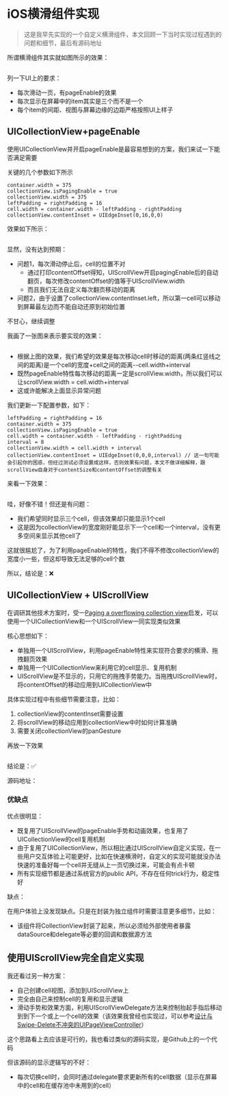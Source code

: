 # iOS横滑组件实现

> 这是我早先实现的一个自定义横滑组件，本文回顾一下当时实现过程遇到的问题和细节，最后有源码地址

所谓横滑组件其实就如图所示的效果：

![]()

列一下UI上的要求：

- 每次滑动一页，有pageEnable的效果
- 每次显示在屏幕中的item其实是三个而不是一个
- 每个item的间距、视图与屏幕边缘的边距严格按照UI上样子

## UICollectionView+pageEnable


使用UICollectionView并开启pageEnable是最容易想到的方案，我们来试一下能否满足需要

关键的几个参数如下所示

```
container.width = 375
collectionView.isPagingEnable = true
collectionView.width = 375
leftPadding = rightPadding = 16
cell.width = container.width - leftPadding - rightPadding
collectionView.contentInset = UIEdgeInset(0,16,0,0)
```

效果如下所示：

![]()

显然，没有达到预期：

- 问题1，每次滑动停止后，cell的位置不对
	- 通过打印contentOffset得知，UIScrollView开启pagingEnable后的自动翻页，每次修改contentOffset的值等于UIScrollView.width
	- 而且我们无法自定义每次翻页移动的距离
- 问题2，由于设置了collectionView.contentInset.left，所以第一cell可以移动到屏幕最左边而不能自动还原到初始位置

不甘心，继续调整

我画了一张图来表示要实现的效果：

![]()

- 根据上图的效果，我们希望的效果是每次移动cell时移动的距离(两条红竖线之间的距离)是一个cell的宽度+cell之间的距离--cell.width+interval
- 既然pageEnable特性每次移动的距离一定是scrollView.width，所以我们可以让scrollView.width = cell.width+interval
- 这或许能解决上面显示异常问题

我们更新一下配置参数，如下：

```
leftPadding = rightPadding = 16
container.width = 375
collectionView.isPagingEnable = true
cell.width = container.width - leftPadding - rightPadding
interval = 8
collectionView.width = cell.width + interval
collectionView.contentInset = UIEdgeInset(0,0,0,interval) // 这一句可能会引起你的困惑，但经过测试必须设置成这样，否则效果有问题，本文不做详细解释，跟scrollView自身对于contentSize和contentOffset的调整有关
```

来看一下效果：

![]()

哇，好像不错！但还是有问题：

- 我们希望同时显示三个cell，但该效果却只能显示1个cell
- 这是因为collectionView的宽度刚好能显示下一个cell和一个interval，没有更多空间来显示其他cell了

这就很尴尬了，为了利用pageEnable的特性，我们不得不修改collectionView的宽度小一些，但这却导致无法足够的cell个数

所以，结论是：❌

## UICollectionView + UIScrollView

在调研其他技术方案时，受一[Paging a overflowing collection view](https://khanlou.com/2013/04/paging-a-overflowing-collection-view/)启发，可以使用一个UICollectionView和一个UIScrollView一同实现类似效果

核心思想如下：

- 单独用一个UIScrollView，利用pageEnable特性来实现符合要求的横滑、拖拽翻页效果
- 单独用一个UICollectionView来利用它的cell显示、复用机制
- UIScrollView是不显示的，只用它的拖拽手势能力。当拖拽UIScrollView时，将contentOffset的移动应用到UICollectionView中

具体实现过程中有些细节需要注意，比如：

1. collectionView的contentInset需要设置
2. 将scrollView的移动应用到collectionView中时如何计算准确
3. 需要关闭collectionView的panGesture

再放一下效果

![]()

结论是：✅

源码地址：[]()

### 优缺点

优点很明显：

- 既复用了UIScrollView的pageEnable手势和动画效果，也复用了UICollectionView的cell复用机制
- 由于复用了UICollectionView，所以相比通过UIScrollView自定义实现，在一些用户交互体验上可能更好，比如在快速横滑时，自定义的实现可能就没办法快速的准备好每一个cell并无缝从上一页切换过来，可能会有点卡顿
- 所有实现细节都是通过系统官方的public API，不存在任何trick行为，稳定性好

缺点：

在用户体验上没发现缺点。只是在封装为独立组件时需要注意更多细节，比如：

- 该组件将CollectionView封装了起来，所以必须给外部使用者暴露dataSource和delegate等必要的回调和数据源方法

## 使用UIScrollView完全自定义实现

我还看过另一种方案：

- 自己创建cell视图，添加到UIScrollView上
- 完全由自己来控制cell的复用和显示逻辑
- 滑动手势和效果方面，利用UIScrollViewDelegate方法来控制抬起手指后移动到到下一个或上一个cell的效果（该效果我曾经也实现过，可以参考[设计与Swipe-Delete不冲突的UIPageViewController](https://juejin.cn/post/6844903955428818952)）

这个思路看上去应该是可行的，我也看过类似的源码实现，是Github上的一个代码

但该源码的显示逻辑写的不好：

- 每次切换cell时，会同时通过delegate要求更新所有的cell数据（显示在屏幕中的cell和在缓存池中未用到的cell）